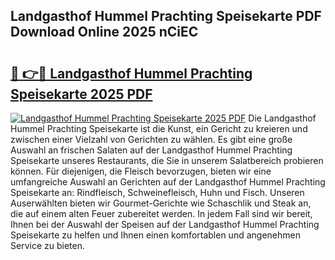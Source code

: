 ## Landgasthof Hummel Prachting Speisekarte PDF Download Online 2025 nCiEC

# <h2><a href="http://gcdusfx.nevu.top/?p=Landgasthof+Hummel+Prachting+Speisekarte">🔗 👉🔴 Landgasthof Hummel Prachting Speisekarte 2025 PDF</a></h2>

[![Landgasthof Hummel Prachting Speisekarte 2025 PDF](https://i.imgur.com/dBaPXMq.png)](http://gcdusfx.nevu.top/?p=Landgasthof+Hummel+Prachting+Speisekarte)
Die Landgasthof Hummel Prachting Speisekarte ist die Kunst, ein Gericht zu kreieren und zwischen einer Vielzahl von Gerichten zu wählen. Es gibt eine große Auswahl an frischen Salaten auf der Landgasthof Hummel Prachting Speisekarte unseres Restaurants, die Sie in unserem Salatbereich probieren können. Für diejenigen, die Fleisch bevorzugen, bieten wir eine umfangreiche Auswahl an Gerichten auf der Landgasthof Hummel Prachting Speisekarte an: Rindfleisch, Schweinefleisch, Huhn und Fisch. Unseren Auserwählten bieten wir Gourmet-Gerichte wie Schaschlik und Steak an, die auf einem alten Feuer zubereitet werden. In jedem Fall sind wir bereit, Ihnen bei der Auswahl der Speisen auf der Landgasthof Hummel Prachting Speisekarte zu helfen und Ihnen einen komfortablen und angenehmen Service zu bieten.
